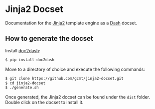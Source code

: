 # Jinja2 Docset

Documentation for the [Jinja2](http://jinja.pocoo.org) template engine as a [Dash](http://kapeli.com/dash) docset.

## How to generate the docset

Install [doc2dash](https://github.com/hynek/doc2dash):
```bash
$ pip install doc2dash
```

Move to a directory of choice and execute the following commands:
```bash
$ git clone https://github.com/gcmt/jinja2-docset.git
$ cd jinja2-docset
$ ./generate.sh
```

Once generated, the Jinja2 docset can be found under the `dist` folder. Double click on the docset to install it.